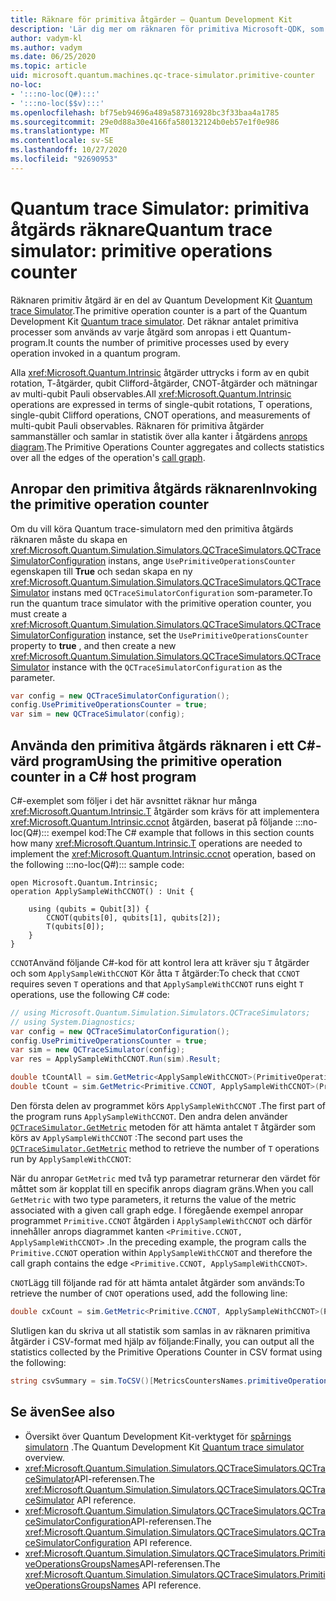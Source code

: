 ```yaml
---
title: Räknare för primitiva åtgärder – Quantum Development Kit
description: 'Lär dig mer om räknaren för primitiva Microsoft-QDK, som använder Quantum trace Simulator för att spåra primitiva processer som används av åtgärder i ett :::no-loc(Q#)::: program.'
author: vadym-kl
ms.author: vadym
ms.date: 06/25/2020
ms.topic: article
uid: microsoft.quantum.machines.qc-trace-simulator.primitive-counter
no-loc:
- ':::no-loc(Q#):::'
- ':::no-loc($$v):::'
ms.openlocfilehash: bf75eb94696a489a587316928bc3f33baa4a1785
ms.sourcegitcommit: 29e0d88a30e4166fa580132124b0eb57e1f0e986
ms.translationtype: MT
ms.contentlocale: sv-SE
ms.lasthandoff: 10/27/2020
ms.locfileid: "92690953"
---
```

# <a name="quantum-trace-simulator-primitive-operations-counter"></a><span data-ttu-id="d0d73-103">Quantum trace Simulator: primitiva åtgärds räknare</span><span class="sxs-lookup"><span data-stu-id="d0d73-103">Quantum trace simulator: primitive operations counter</span></span>

<span data-ttu-id="d0d73-104">Räknaren primitiv åtgärd är en del av Quantum Development Kit [Quantum trace Simulator](xref:microsoft.quantum.machines.qc-trace-simulator.intro).</span><span class="sxs-lookup"><span data-stu-id="d0d73-104">The primitive operation counter is a part of the Quantum Development Kit [Quantum trace simulator](xref:microsoft.quantum.machines.qc-trace-simulator.intro).</span></span> <span data-ttu-id="d0d73-105">Det räknar antalet primitiva processer som används av varje åtgärd som anropas i ett Quantum-program.</span><span class="sxs-lookup"><span data-stu-id="d0d73-105">It counts the number of primitive processes used by every operation invoked in a quantum program.</span></span> 

<span data-ttu-id="d0d73-106">Alla <xref:Microsoft.Quantum.Intrinsic> åtgärder uttrycks i form av en qubit rotation, T-åtgärder, qubit Clifford-åtgärder, CNOT-åtgärder och mätningar av multi-qubit Pauli observables.</span><span class="sxs-lookup"><span data-stu-id="d0d73-106">All <xref:Microsoft.Quantum.Intrinsic> operations are expressed in terms of single-qubit rotations, T operations, single-qubit Clifford operations, CNOT operations, and measurements of multi-qubit Pauli observables.</span></span> <span data-ttu-id="d0d73-107">Räknaren för primitiva åtgärder sammanställer och samlar in statistik över alla kanter i åtgärdens [anrops diagram](https://en.wikipedia.org/wiki/Call_graph).</span><span class="sxs-lookup"><span data-stu-id="d0d73-107">The Primitive Operations Counter aggregates and collects statistics over all the edges of the operation's [call graph](https://en.wikipedia.org/wiki/Call_graph).</span></span>

## <a name="invoking-the-primitive-operation-counter"></a><span data-ttu-id="d0d73-108">Anropar den primitiva åtgärds räknaren</span><span class="sxs-lookup"><span data-stu-id="d0d73-108">Invoking the primitive operation counter</span></span>

<span data-ttu-id="d0d73-109">Om du vill köra Quantum trace-simulatorn med den primitiva åtgärds räknaren måste du skapa en <xref:Microsoft.Quantum.Simulation.Simulators.QCTraceSimulators.QCTraceSimulatorConfiguration> instans, ange `UsePrimitiveOperationsCounter` egenskapen till **True** och sedan skapa en ny <xref:Microsoft.Quantum.Simulation.Simulators.QCTraceSimulators.QCTraceSimulator> instans med `QCTraceSimulatorConfiguration` som-parameter.</span><span class="sxs-lookup"><span data-stu-id="d0d73-109">To run the quantum trace simulator with the primitive operation counter, you must create a <xref:Microsoft.Quantum.Simulation.Simulators.QCTraceSimulators.QCTraceSimulatorConfiguration> instance, set the `UsePrimitiveOperationsCounter` property to **true** , and then create a new <xref:Microsoft.Quantum.Simulation.Simulators.QCTraceSimulators.QCTraceSimulator> instance with the `QCTraceSimulatorConfiguration` as the parameter.</span></span>

```csharp
var config = new QCTraceSimulatorConfiguration();
config.UsePrimitiveOperationsCounter = true;
var sim = new QCTraceSimulator(config);
```

## <a name="using-the-primitive-operation-counter-in-a-c-host-program"></a><span data-ttu-id="d0d73-110">Använda den primitiva åtgärds räknaren i ett C#-värd program</span><span class="sxs-lookup"><span data-stu-id="d0d73-110">Using the primitive operation counter in a C# host program</span></span>

<span data-ttu-id="d0d73-111">C#-exemplet som följer i det här avsnittet räknar hur många <xref:Microsoft.Quantum.Intrinsic.T> åtgärder som krävs för att implementera <xref:Microsoft.Quantum.Intrinsic.ccnot> åtgärden, baserat på följande :::no-loc(Q#)::: exempel kod:</span><span class="sxs-lookup"><span data-stu-id="d0d73-111">The C# example that follows in this section counts how many <xref:Microsoft.Quantum.Intrinsic.T> operations are needed to implement the <xref:Microsoft.Quantum.Intrinsic.ccnot> operation, based on the following :::no-loc(Q#)::: sample code:</span></span>

```qsharp
open Microsoft.Quantum.Intrinsic;
operation ApplySampleWithCCNOT() : Unit {

    using (qubits = Qubit[3]) {
        CCNOT(qubits[0], qubits[1], qubits[2]);
        T(qubits[0]);
    }
}
```

<span data-ttu-id="d0d73-112">`CCNOT`Använd följande C#-kod för att kontrol lera att kräver sju `T` åtgärder och som `ApplySampleWithCCNOT` Kör åtta `T` åtgärder:</span><span class="sxs-lookup"><span data-stu-id="d0d73-112">To check that `CCNOT` requires seven `T` operations and that `ApplySampleWithCCNOT` runs eight `T` operations, use the following C# code:</span></span>

```csharp 
// using Microsoft.Quantum.Simulation.Simulators.QCTraceSimulators;
// using System.Diagnostics;
var config = new QCTraceSimulatorConfiguration();
config.UsePrimitiveOperationsCounter = true;
var sim = new QCTraceSimulator(config);
var res = ApplySampleWithCCNOT.Run(sim).Result;

double tCountAll = sim.GetMetric<ApplySampleWithCCNOT>(PrimitiveOperationsGroupsNames.T);
double tCount = sim.GetMetric<Primitive.CCNOT, ApplySampleWithCCNOT>(PrimitiveOperationsGroupsNames.T);
```

<span data-ttu-id="d0d73-113">Den första delen av programmet körs `ApplySampleWithCCNOT` .</span><span class="sxs-lookup"><span data-stu-id="d0d73-113">The first part of the program runs `ApplySampleWithCCNOT`.</span></span> <span data-ttu-id="d0d73-114">Den andra delen använder [`QCTraceSimulator.GetMetric`](https://docs.microsoft.com/dotnet/api/microsoft.quantum.simulation.simulators.qctracesimulators.qctracesimulator.getmetric) metoden för att hämta antalet `T` åtgärder som körs av `ApplySampleWithCCNOT` :</span><span class="sxs-lookup"><span data-stu-id="d0d73-114">The second part uses the [`QCTraceSimulator.GetMetric`](https://docs.microsoft.com/dotnet/api/microsoft.quantum.simulation.simulators.qctracesimulators.qctracesimulator.getmetric) method to retrieve the number of `T` operations run by `ApplySampleWithCCNOT`:</span></span> 

<span data-ttu-id="d0d73-115">När du anropar `GetMetric` med två typ parametrar returnerar den värdet för måttet som är kopplat till en specifik anrops diagram gräns.</span><span class="sxs-lookup"><span data-stu-id="d0d73-115">When you call `GetMetric` with two type parameters, it returns the value of the metric associated with a given call graph edge.</span></span> <span data-ttu-id="d0d73-116">I föregående exempel anropar programmet `Primitive.CCNOT` åtgärden i `ApplySampleWithCCNOT` och därför innehåller anrops diagrammet kanten `<Primitive.CCNOT, ApplySampleWithCCNOT>` .</span><span class="sxs-lookup"><span data-stu-id="d0d73-116">In the preceding example, the program calls the `Primitive.CCNOT` operation  within `ApplySampleWithCCNOT` and therefore the call graph contains the edge `<Primitive.CCNOT, ApplySampleWithCCNOT>`.</span></span> 

<span data-ttu-id="d0d73-117">`CNOT`Lägg till följande rad för att hämta antalet åtgärder som används:</span><span class="sxs-lookup"><span data-stu-id="d0d73-117">To retrieve the number of `CNOT` operations used, add the following line:</span></span>
```csharp
double cxCount = sim.GetMetric<Primitive.CCNOT, ApplySampleWithCCNOT>(PrimitiveOperationsGroupsNames.CX);
```

<span data-ttu-id="d0d73-118">Slutligen kan du skriva ut all statistik som samlas in av räknaren primitiva åtgärder i CSV-format med hjälp av följande:</span><span class="sxs-lookup"><span data-stu-id="d0d73-118">Finally, you can output all the statistics collected by the Primitive Operations Counter in CSV format using the following:</span></span>
```csharp
string csvSummary = sim.ToCSV()[MetricsCountersNames.primitiveOperationsCounter];
```

## <a name="see-also"></a><span data-ttu-id="d0d73-119">Se även</span><span class="sxs-lookup"><span data-stu-id="d0d73-119">See also</span></span>

- <span data-ttu-id="d0d73-120">Översikt över Quantum Development Kit-verktyget för [spårnings simulatorn](xref:microsoft.quantum.machines.qc-trace-simulator.intro) .</span><span class="sxs-lookup"><span data-stu-id="d0d73-120">The Quantum Development Kit [Quantum trace simulator](xref:microsoft.quantum.machines.qc-trace-simulator.intro) overview.</span></span>
- <span data-ttu-id="d0d73-121"><xref:Microsoft.Quantum.Simulation.Simulators.QCTraceSimulators.QCTraceSimulator>API-referensen.</span><span class="sxs-lookup"><span data-stu-id="d0d73-121">The <xref:Microsoft.Quantum.Simulation.Simulators.QCTraceSimulators.QCTraceSimulator> API reference.</span></span>
- <span data-ttu-id="d0d73-122"><xref:Microsoft.Quantum.Simulation.Simulators.QCTraceSimulators.QCTraceSimulatorConfiguration>API-referensen.</span><span class="sxs-lookup"><span data-stu-id="d0d73-122">The <xref:Microsoft.Quantum.Simulation.Simulators.QCTraceSimulators.QCTraceSimulatorConfiguration> API reference.</span></span>
- <span data-ttu-id="d0d73-123"><xref:Microsoft.Quantum.Simulation.Simulators.QCTraceSimulators.PrimitiveOperationsGroupsNames>API-referensen.</span><span class="sxs-lookup"><span data-stu-id="d0d73-123">The <xref:Microsoft.Quantum.Simulation.Simulators.QCTraceSimulators.PrimitiveOperationsGroupsNames> API reference.</span></span>